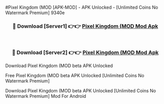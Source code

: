 #Pixel Kingdom (MOD [APK-MOD] - APK Unlocked - [Unlimited Coins No Watermark Premium] 9340e



<div align="center">

<h3>🔴 Download [Server1] 👉👉 <a href="https://momento.my/?title=Pixel_Kingdom_(MOD">Pixel Kingdom (MOD Mod Apk</a></h3><br>

<h3>🔴 Download [Server2] 👉👉 <a href="https://momento.my/?title=Pixel_Kingdom_(MOD">Pixel Kingdom (MOD Mod Apk</a></h3>
</div>



Download Pixel Kingdom (MOD beta APK Unlocked

Free Pixel Kingdom (MOD beta APK Unlocked [Unlimited Coins No Watermark Premium]

Download Pixel Kingdom (MOD beta APK Unlocked [Unlimited Coins No Watermark Premium] Mod For Android
